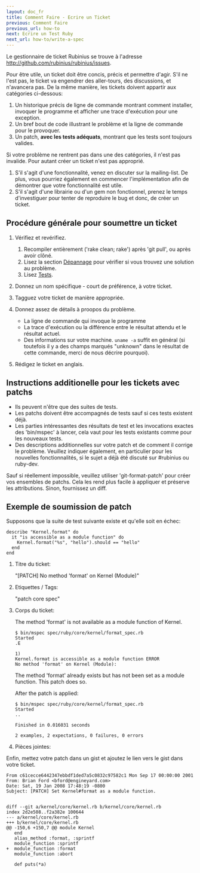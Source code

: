 ```yaml
---
layout: doc_fr
title: Comment Faire - Ecrire un Ticket
previous: Comment Faire
previous_url: how-to
next: Ecrire un Test Ruby
next_url: how-to/write-a-spec
---
```


Le gestionnaire de ticket Rubinius se trouve à l'adresse <http://github.com/rubinius/rubinius/issues>.

Pour être utile, un ticket doit être concis, précis et permettre d'agir.
S'il ne l'est pas, le ticket va engendrer des aller-tours, des
discussions, et n'avancera pas. De la même manière, les tickets doivent
appartir aux catégories ci-dessous:

  1. Un historique précis de ligne de commande montrant comment
     installer, invoquer le programme et afficher une trace d'exécution
     pour une exception.
  2. Un bref bout de code illustrant le problème et la ligne de commande
     pour le provoquer.
  3. Un patch, **avec les tests adéquats**, montrant que les tests
     sont toujours valides.

Si votre problème ne rentrent pas dans une des catégories, il n'est pas
invalide. Pour autant créer un ticket n'est pas approprié.

  1. S'il s'agit d'une fonctionnalité, venez en discuter sur la
     mailing-list. De plus, vous pourriez également en commencer
     l'implémentation afin de démontrer que votre fonctionnalité est utile.
  2. S'il s'agit d'une librairie ou d'un gem non fonctionnel, prenez le
     temps d'investiguer pour tenter de reproduire le bug et donc, de
     créer un ticket.


## Procédure générale pour soumettre un ticket

  1. Vérifiez et revérifiez.

     1. Recompiler entièrement ('rake clean; rake') après 'git pull', ou après avoir clôné.
     2. Lisez la section [Dépannage](/doc/fr/getting-started/troubleshooting) pour vérifier si vous trouvez une solution au problème.
     3. Lisez [Tests](/doc/fr/specs/).

  2. Donnez un nom spécifique - court de préférence, à votre ticket.

  3. Tagguez votre ticket de manière appropriée.

  4. Donnez assez de détails à proopos du problème.

     * La ligne de commande qui invoque le programme
     * La trace d'exécution ou la différence entre le résultat attendu et le résultat actuel.
     * Des informations sur votre machine. `uname -a` suffit en général
       (si toutefois il y a des champs marqués "unknown" dans le
        résultat de cette commande, merci de nous décrire pourquoi).

  5. Rédigez le ticket en anglais.


## Instructions additionelle pour les tickets avec patchs

  *  Ils peuvent n'être que des suites de tests.
  *  Les patchs doivent être accompagnés de tests sauf si ces tests existent déjà.
  *  Les parties intéressantes des résultats de test et les invocations
     exactes des 'bin/mspec' à lancer, cela vaut pour les tests
     existants comme pour les nouveaux tests.
  *  Des descriptions additionnelles sur votre patch et de comment il corrige le problème.
     Veuillez indiquer également, en particulier pour les nouvelles
     fonctionnalités, si le sujet a déjà été discuté sur #rubinius ou ruby-dev.

Sauf si réellement impossible, veuillez utiliser 'git-format-patch' pour
créer vos ensembles de patchs. Cela les rend plus facile à appliquer et
préserve les attributions.
Sinon, fournissez un diff.


## Exemple de soumission de patch

Supposons que la suite de test suivante existe et qu'elle soit en échec:

    describe "Kernel.format" do
      it "is accessible as a module function" do
        Kernel.format("%s", "hello").should == "hello"
      end
    end

1. Titre du ticket:

   "[PATCH] No method 'format' on Kernel (Module)"

2. Etiquettes / Tags:

   "patch core spec"

3. Corps du ticket:

   The method 'format' is not available as a module function of Kernel.

       $ bin/mspec spec/ruby/core/kernel/format_spec.rb
       Started
       .E

       1)
       Kernel.format is accessible as a module function ERROR
       No method 'format' on Kernel (Module):

   The method 'format' already exists but has not been set as a module
   function.  This patch does so.

   After the patch is applied:

       $ bin/mspec spec/ruby/core/kernel/format_spec.rb
       Started
       ..

       Finished in 0.016031 seconds

       2 examples, 2 expectations, 0 failures, 0 errors

4. Pièces jointes:

Enfin, mettez votre patch dans un gist et ajoutez le lien vers le gist
dans votre ticket.

    From c61cecce6442347ebbdf1ded7a5c0832c97582c1 Mon Sep 17 00:00:00 2001
    From: Brian Ford <bford@engineyard.com>
    Date: Sat, 19 Jan 2008 17:48:19 -0800
    Subject: [PATCH] Set Kernel#format as a module function.


    diff --git a/kernel/core/kernel.rb b/kernel/core/kernel.rb
    index 2d2e508..f2a382e 100644
    --- a/kernel/core/kernel.rb
    +++ b/kernel/core/kernel.rb
    @@ -150,6 +150,7 @@ module Kernel
       end
       alias_method :format, :sprintf
       module_function :sprintf
    +  module_function :format
       module_function :abort

       def puts(*a)

